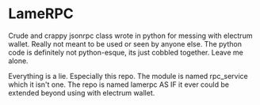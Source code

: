 # LameRPC
Crude and crappy jsonrpc class wrote in python for messing with electrum wallet. 
Really not meant to be used or seen by anyone else.
The python code is definitely not python-esque, its just cobbled together. Leave me alone.

Everything is a lie. Especially this repo. The module is named rpc_service which it isn't one.
The repo is named lamerpc AS IF it ever could be extended beyond using with electrum wallet.
